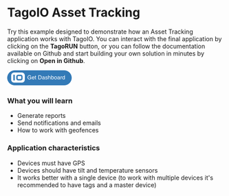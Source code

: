# TagoIO Asset Tracking

Try this example designed to demonstrate how an Asset Tracking application works with TagoIO. You can interact with the final application by clicking on the **TagoRUN** button, or you can follow the documentation available on Github and start building your own solution in minutes by clicking on **Open in Github**.

[![Get Dashboard](https://raw.githubusercontent.com/tago-io/explore-asset-tracking/master/images/getdashboard.png?raw=true)](https://admin.develop.tago.io/explore)

### What you will learn
- Generate reports
- Send notifications and emails
- How to work with geofences

### Application characteristics
- Devices must have GPS
- Devices should have tilt and temperature sensors
- It works better with a single device (to work with multiple devices it's recommended to have tags and a master device)
